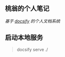 ## 桃翁的个人笔记


*基于 [docsify](https://docsify.js.org/#/zh-cn/) 的个人文档系统*  


## 启动本地服务

> docsify serve ./
